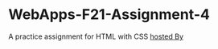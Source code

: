 # WebApps-F21-Assignment-4
A practice assignment for HTML with CSS
[hosted By](https://github.com/44-563-WebApps-F21/webapps-f21-assignment-4-MPravallika6/blob/main/play.html)
